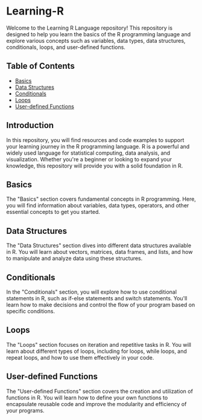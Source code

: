 # Learning-R

Welcome to the Learning R Language repository! This repository is designed to help you learn the basics of the R programming language and explore various concepts such as variables, data types, data structures, conditionals, loops, and user-defined functions.

## Table of Contents

- [Basics](https://github.com/Mus1ak/Learning-R/tree/master/Basics)
- [Data Structures](https://github.com/Mus1ak/Learning-R/tree/master/DataStructers)
- [Conditionals](https://github.com/Mus1ak/Learning-R/tree/master/DecisionMaking)
- [Loops](#loops)
- [User-defined Functions](https://github.com/Mus1ak/Learning-R/tree/master/Functions)

## Introduction

In this repository, you will find resources and code examples to support your learning journey in the R programming language. R is a powerful and widely used language for statistical computing, data analysis, and visualization. Whether you're a beginner or looking to expand your knowledge, this repository will provide you with a solid foundation in R.

## Basics

The "Basics" section covers fundamental concepts in R programming. Here, you will find information about variables, data types, operators, and other essential concepts to get you started.

## Data Structures

The "Data Structures" section dives into different data structures available in R. You will learn about vectors, matrices, data frames, and lists, and how to manipulate and analyze data using these structures.

## Conditionals

In the "Conditionals" section, you will explore how to use conditional statements in R, such as if-else statements and switch statements. You'll learn how to make decisions and control the flow of your program based on specific conditions.

## Loops

The "Loops" section focuses on iteration and repetitive tasks in R. You will learn about different types of loops, including for loops, while loops, and repeat loops, and how to use them effectively in your code.

## User-defined Functions

The "User-defined Functions" section covers the creation and utilization of functions in R. You will learn how to define your own functions to encapsulate reusable code and improve the modularity and efficiency of your programs.

